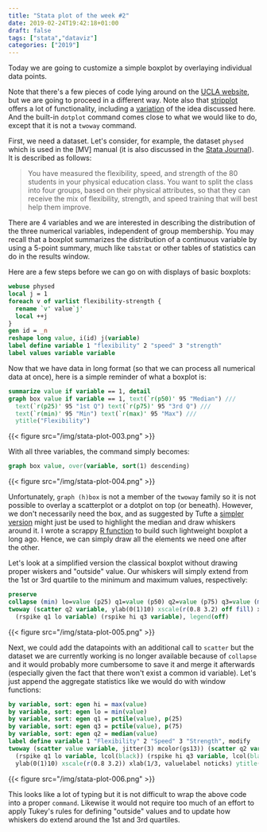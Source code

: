 ```yaml
---
title: "Stata plot of the week #2"
date: 2019-02-24T19:42:18+01:00
draft: false
tags: ["stata","dataviz"]
categories: ["2019"]
---
```


Today we are going to customize a simple boxplot by overlaying individual data points.

Note that there's a few pieces of code lying around on the [UCLA website](https://stats.idre.ucla.edu/stata/code/creating-and-extending-boxplots-using-twoway-graphs/), but we are going to proceed in a different way. Note also that [stripplot](https://ideas.repec.org/c/boc/bocode/s433401.html) offers a lot of functionality, including a [variation](https://www.statalist.org/forums/forum/general-stata-discussion/general/6918-varying-box-plots) of the idea discussed here. And the built-in `dotplot` command comes close to what we would like to do, except that it is not a `twoway` command.

First, we need a dataset. Let's consider, for example, the dataset `physed` which is used in the [MV] manual (it is also discussed in the [Stata Journal](https://www.stata-journal.com/sjpdf.html?articlenum=st0262)). It is described as follows:

> You have measured the flexibility, speed, and strength of the 80 students in your physical education class. You want to split the class into four groups, based on their physical attributes, so that they can receive the mix of flexibility, strength, and speed training that will best help them improve.

There are 4 variables and we are interested in describing the distribution of the three numerical variables, independent of group membership. You may recall that a boxplot summarizes the distribution of a continuous variable by using a 5-point summary, much like `tabstat` or other tables of statistics can do in the results window.

Here are a few steps before we can go on with displays of basic boxplots:

```Stata
webuse physed
local j = 1
foreach v of varlist flexibility-strength {
  rename `v' value`j'
  local ++j
}
gen id = _n
reshape long value, i(id) j(variable)
label define variable 1 "flexibility" 2 "speed" 3 "strength"
label values variable variable
```

Now that we have data in long format (so that we can process all numerical data at once), here is a simple reminder of what a boxplot is:

```Stata
summarize value if variable == 1, detail
graph box value if variable == 1, text(`r(p50)' 95 "Median") ///
  text(`r(p25)' 95 "1st Q") text(`r(p75)' 95 "3rd Q") ///
  text(`r(min)' 95 "Min") text(`r(max)' 95 "Max") ///
  ytitle("Flexibility")
```

{{< figure src="/img/stata-plot-003.png" >}}

With all three variables, the command simply becomes:

```Stata
graph box value, over(variable, sort(1) descending)
```

{{< figure src="/img/stata-plot-004.png" >}}

Unfortunately, `graph (h)box` is not a member of the `twoway` family so it is not possible to overlay a scatterplot or a dotplot on top (or beneath). However, we don't necessarily need the box, and as suggested by Tufte a [simpler version](https://stats.stackexchange.com/a/13915) might just be used to highlight the median and draw whiskers around it. I wrote a scrappy [R function](https://gist.github.com/even4void/1128764) to build such lightweight boxplot a long ago. Hence, we can simply draw all the elements we need one after the other.

Let's look at a simplified version the classical boxplot without drawing proper wiskers and "outside" value. Our whiskers will simply extend from the 1st or 3rd quartile to the minimum and maximum values, respectively:

```Stata
preserve
collapse (min) lo=value (p25) q1=value (p50) q2=value (p75) q3=value (max) hi=value, by(variable)
twoway (scatter q2 variable, ylab(0(1)10) xscale(r(0.8 3.2) off fill) xlab(,nolabels) ytitle("Value") xtitle("")) ///
  (rspike q1 lo variable) (rspike hi q3 variable), legend(off)
```

{{< figure src="/img/stata-plot-005.png" >}}

Next, we could add the datapoints with an additional call to `scatter` but the dataset we are currently working is no longer available because of `collapse` and it would probably more cumbersome to save it and merge it afterwards (especially given the fact that there won't exist a common id variable). Let's just append the aggregate statistics like we would do with window functions:

```Stata
by variable, sort: egen hi = max(value)
by variable, sort: egen lo = min(value)
by variable, sort: egen q1 = pctile(value), p(25)
by variable, sort: egen q3 = pctile(value), p(75)
by variable, sort: egen q2 = median(value)
label define variable 1 "Flexibility" 2 "Speed" 3 "Strength", modify
twoway (scatter value variable, jitter(3) mcolor(gs13)) (scatter q2 variable, ms(d) msize(medium) mcol(black)) ///
  (rspike q1 lo variable, lcol(black)) (rspike hi q3 variable, lcol(black)), ///
  ylab(0(1)10) xscale(r(0.8 3.2)) xlab(1/3, valuelabel noticks) ytitle("Value") xtitle("") legend(off)
```

{{< figure src="/img/stata-plot-006.png" >}}

This looks like a lot of typing but it is not difficult to wrap the above code into a proper `command`. Likewise it would not require too much of an effort to apply Tukey's rules for defining "outside" values and to update how whiskers do extend around the 1st and 3rd quartiles.
